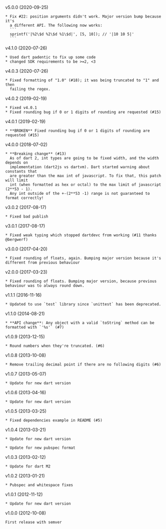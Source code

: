 v5.0.0 (2020-09-25)

    * Fix #22: position arguments didn't work. Major version bump because it's
      a different API. The following now works:
      ```
      sprintf('|%2\$d %2\$d %1\$d|', [5, 10]); // '|10 10 5|'
      ```


v4.1.0 (2020-07-26)

    * Used dart padentic to fix up some code
    * changed SDK requirements to be >=2, <3

v4.0.3 (2020-07-26)

    * Fixed formatting of "1.0" (#18); it was being truncated to "1" and then
      failing the regex.

v4.0.2 (2019-02-19)

    * Fixed v4.0.1
    * Fixed rounding bug if 0 or 1 digits of rounding are requested (#15)

v4.0.1 (2019-02-19)

    * **BROKEN** Fixed rounding bug if 0 or 1 digits of rounding are requested (#15)

v4.0.0 (2018-07-02)

    * **Breaking change** (#13)
      As of dart 2, int types are going to be fixed width, and the width depends on
      implementation (dart2js vs dartvm). Dart started warning about constants that
      are greater than the max int of javascript. To fix that, this patch will limit
      int (when formatted as hex or octal) to the max limit of javascript (2**53 - 1).
      Any int outside of the +-(2**53 -1) range is not guaranteed to format correctly!

v3.0.2 (2017-08-17)

    * Fixed bad publish

v3.0.1 (2017-08-17)

    * Fixed weak typing which stopped dartdevc from working (#11 thanks @bergwerf)

v3.0.0 (2017-04-20)

    * Fixed rounding of floats, again. Bumping major version because it's different from previous behaviour

v2.0.0 (2017-03-23)

    * Fixed rounding of floats. Bumping major version, because previous behaviour was to always round down.

v1.1.1 (2016-11-16)

    * Updated to use `test` library since `unittest` has been deprecated.

v1.1.0 (2014-08-21)

    * **API change**: Any object with a valid `toString` method can be formatted with `'%s'` (#7)

v1.0.9 (2013-12-15)

    * Round numbers when they're truncated. (#6)

v1.0.8 (2013-10-08)

    * Remove trailing decimal point if there are no following digits (#6)

v1.0.7 (2013-05-07)

    * Update for new dart version

v1.0.6 (2013-04-16)

    * Update for new dart version

v1.0.5 (2013-03-25)

    * Fixed dependencies example in README (#5)

v1.0.4 (2013-03-21)

    * Update for new dart version

    * Update for new pubspec format

v1.0.3 (2013-02-12)

    * Update for dart M2

v1.0.2 (2013-01-21)

    * Pubspec and whitespace fixes

v1.0.1 (2012-11-12)

    * Update for new dart version

v1.0.0 (2012-10-08)

    First release with semver
